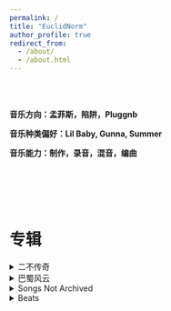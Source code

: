 ```yaml
---
permalink: /
title: "EuclidNorm"
author_profile: true
redirect_from: 
  - /about/
  - /about.html
---
```



<br/>

<br/>



**音乐方向：孟菲斯，陷阱，Pluggnb**



**音乐种类偏好：Lil Baby, Gunna, Summer**



**音乐能力：制作，录音，混音，编曲**


<br/>

<br/>

<br/>

<br/>


专辑
======
<details>
<summary>二不传奇</summary>  
  
<br/>

这张专辑起始于2022年六月，时值EuclidNorm前往新加坡留学的前夕。EuclidNorm心中对茫然的未来怅然，对当前在重庆的朋友与亲人依依不舍，写下了今当远离。而在新加坡期间，EuclidNorm在学习之余不断将心中的情绪具象化为歌曲，最后写出了四首较为满意的单曲。Fantasy、Baby记录了他对国内爱人的思念，心如冰雪记录了情绪的低落时刻，LiDAR则是作为EuclidNorm的硕士毕业论文主题被呈现出。  
  
<br/>  

<br/>  

<a href="https://share.feijipan.com/s/oJCZqNHN" target="_blank">LiDAR</a>  

<br/> 

<br/>  

<a href="https://share.feijipan.com/s/cSCV3aA3" target="_blank">今当远离</a>  

<br/> 

<br/>  

<a href="https://share.feijipan.com/s/hmCV3gAn" target="_blank">Fantasy</a>  

<br/>  

<br/>  

<a href="https://share.feijipan.com/s/zZCV3erQ" target="_blank">Baby</a>  

<br/>  

<br/>  

<a href="https://share.feijipan.com/s/pqCV3ccQ" target="_blank">心如冰雪</a>  

<br/>  

<br/>  

</details>


<details>
<summary>巴蜀风云</summary>  
  
<br/>

回首往昔，巴蜀的生活让EuclidNorm十分怀念。校园生活的精彩包括了一起翻墙通宵上网的兄弟、共同遭受处分风波的死血、球场上争锋相对的同学、行事风格不拘一格的奇人、对其心生愧疚而感到抱歉的故人......  
  
<br/>  

<br/>  

<a href="https://share.feijipan.com/s/4ICV3wwj" target="_blank">巴蜀Bully</a>  

<br/> 

<br/>  

<a href="https://share.feijipan.com/s/vMCV3zjD" target="_blank">周翔天花</a>  

<br/> 

<br/>  

<a href="https://share.feijipan.com/s/oJCZqNHN" target="_blank">李斯成</a>  

<br/>  

<br/>  

<a href="https://share.feijipan.com/s/oJCZqNHN" target="_blank">龚逼</a>  

<br/>  

<br/>  

</details>



<details>
<summary>Songs Not Archived</summary>  
  
<br/>

这里是EuclidNorm的歌曲杂集，出自平日生活的一些情绪与感想。其中“重生”仍未完成，是半成品Demo。
  
<br/>  

<br/>  

<a href="https://share.feijipan.com/s/fvCV3vmE" target="_blank">跛尔皮</a>  

<br/> 

<br/>  

<a href="https://share.feijipan.com/s/hTCV38s0" target="_blank">支持向量机</a>  

<br/> 

<br/>  

<a href="https://share.feijipan.com/s/6iCV36y3" target="_blank">重生</a>  

 <br/>  

 <br/>  

</details>



<details>
<summary>Beats</summary>  
  
<br/>

这里是EuclidNorm的Beats demo合集。
  
<br/>  

<br/>  

<a href="https://share.feijipan.com/s/K4CV3Z1Y" target="_blank">会当凌绝顶</a>  

<br/> 

<br/>  

<a href="https://share.feijipan.com/s/X6CV3Vyu" target="_blank">化龙</a>  

<br/> 

<br/>  

<a href="https://share.feijipan.com/s/tkCV32m2" target="_blank">凌晨四点</a>  

<br/>  

<br/>  

<a href="https://share.feijipan.com/s/tkCV32m2" target="_blank">Playing Like Booker</a>  

<br/>  

<br/>  

</details>


